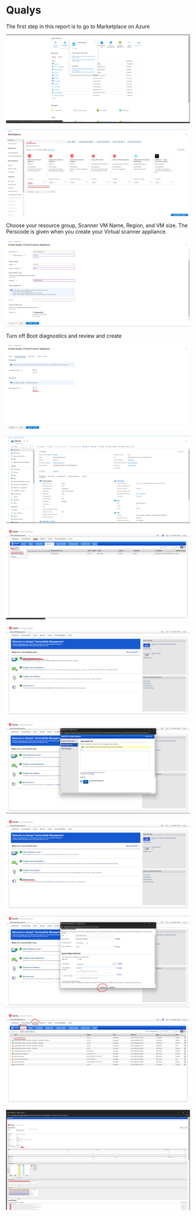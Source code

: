 # Qualys

The first step in this report is to go to Marketplace on Azure

![Qualys%209d1762b87869454e98feaf5192ae57b3/image1.png](https://github.com/ifeoluwapoadedeji/pictures/blob/main/O1.png)

![Qualys%209d1762b87869454e98feaf5192ae57b3/image11.png](https://github.com/ifeoluwapoadedeji/pictures/blob/main/Q8.png)

Choose your resource group, Scanner VM Name, Region, and VM size. The Perscode is given when you create your Virtual scanner appliance.

![Qualys%209d1762b87869454e98feaf5192ae57b3/image2.png](https://github.com/ifeoluwapoadedeji/pictures/blob/main/image2.png)

Turn off Boot diagnostics and review and create

![Qualys%209d1762b87869454e98feaf5192ae57b3/image3.png](https://github.com/ifeoluwapoadedeji/pictures/blob/main/Q9.png)

![Qualys%209d1762b87869454e98feaf5192ae57b3/image4.png](https://github.com/ifeoluwapoadedeji/pictures/blob/main/Q10.png)

![Qualys%209d1762b87869454e98feaf5192ae57b3/image5.png](https://github.com/ifeoluwapoadedeji/pictures/blob/main/Q7.png)

![Qualys%209d1762b87869454e98feaf5192ae57b3/image6.png](https://github.com/ifeoluwapoadedeji/pictures/blob/main/Q1.png)

![Qualys%209d1762b87869454e98feaf5192ae57b3/image7.png](https://github.com/ifeoluwapoadedeji/pictures/blob/main/Q2.png)

![Qualys%209d1762b87869454e98feaf5192ae57b3/image8.png](https://github.com/ifeoluwapoadedeji/pictures/blob/main/Q3.png)

![Qualys%209d1762b87869454e98feaf5192ae57b3/image9.png](https://github.com/ifeoluwapoadedeji/pictures/blob/main/Q4.png)

![Qualys%209d1762b87869454e98feaf5192ae57b3/image10.png](https://github.com/ifeoluwapoadedeji/pictures/blob/main/Q5.png)

![Qualys%209d1762b87869454e98feaf5192ae57b3/image12.png](https://github.com/ifeoluwapoadedeji/pictures/blob/main/Q11.png)
